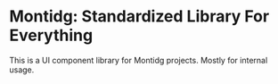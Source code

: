 # Montidg: Standardized Library For Everything
This is a UI component library for Montidg projects. Mostly for internal usage.